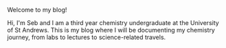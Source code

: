 Welcome to my blog! 

Hi, I'm Seb and I am a third year chemistry undergraduate at the University of St Andrews. This is my blog where I will be documenting my chemistry journey, from labs to lectures to science-related travels. 
